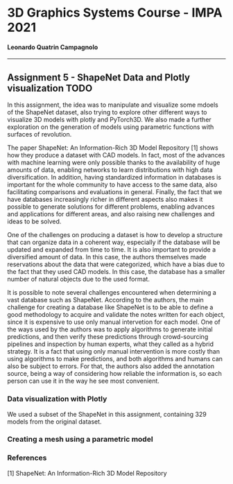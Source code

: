 # 3D Graphics Systems Course - IMPA 2021

#### Leonardo Quatrin Campagnolo

---------

## Assignment 5 - ShapeNet Data and Plotly visualization TODO

In this assignment, the idea was to manipulate and visualize some mdoels of the ShapeNet dataset, also trying to explore other different ways to visualize 3D models with plotly and PyTorch3D. We also made a further exploration on the generation of models using parametric functions with surfaces of revolution.

The paper ShapeNet: An Information-Rich 3D Model Repository [1] shows how they produce a dataset with CAD models. In fact, most of the advances with machine learning were only possible thanks to the availability of huge amounts of data, enabling networks to learn distributions with high data diversification. In addition, having standardized information in databases is important for the whole community to have access to the same data, also facilitating comparisons and evaluations in general. Finally, the fact that we have databases increasingly richer in different aspects also makes it possible to generate solutions for different problems, enabling advances and applications for different areas, and also raising new challenges and ideas to be solved.

One of the challenges on producing a dataset is how to develop a structure that can organize data in a coherent way, especially if the database will be updated and expanded from time to time. It is also important to provide a diversified amount of data. In this case, the authors themselves made reservations about the data that were categorized, which have a bias due to the fact that they used CAD models. In this case, the database has a smaller number of natural objects due to the used format.

It is possible to note several challenges encountered when determining a vast database such as ShapeNet. According to the authors, the main challenge for creating a database like ShapeNet is to be able to define a good methodology to acquire and validate the notes written for each object, since it is expensive to use only manual intervetion for each model. One of the ways used by the authors was to apply algorithms to generate initial predictions, and then verify these predictions through crowd-sourcing pipelines and inspection by human experts, what they called as a hybrid strategy. It is a fact that using only manual intervention is more costly than using algorithms to make predictions, and both algorithms and humans can also be subject to errors. For that, the authors also added the annotation source, being a way of considering how reliable the information is, so each person can use it in the way he see most convenient.

### Data visualization with Plotly

We used a subset of the ShapeNet in this assignment, containing 329 models from the original dataset.


### Creating a mesh using a parametric model


### References

[1] ShapeNet: An Information-Rich 3D Model Repository
